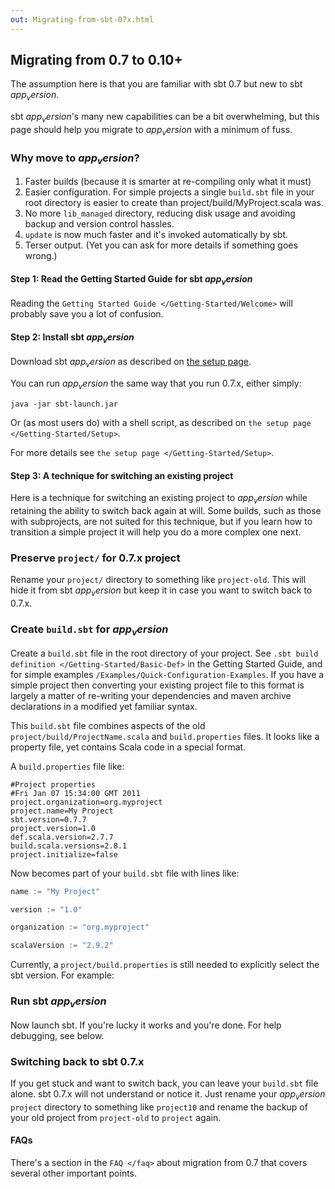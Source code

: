```yaml
---
out: Migrating-from-sbt-07x.html
---
```


  [Setup]: ../tutorial/Setup.html

Migrating from 0.7 to 0.10+
---------------------------

The assumption here is that you are familiar with sbt 0.7 but new to sbt
$app_version$.

sbt $app_version$'s many new capabilities can be a bit overwhelming, but
this page should help you migrate to $app_version$ with a minimum of fuss.

### Why move to $app_version$?

1.  Faster builds (because it is smarter at re-compiling only what it
    must)
2.  Easier configuration. For simple projects a single `build.sbt` file
    in your root directory is easier to create than
    project/build/MyProject.scala was.
3.  No more `lib_managed` directory, reducing disk usage and avoiding
    backup and version control hassles.
4.  `update` is now much faster and it's invoked automatically by sbt.
5.  Terser output. (Yet you can ask for more details if something goes
    wrong.)

#### Step 1: Read the Getting Started Guide for sbt $app_version$

Reading the `Getting Started Guide </Getting-Started/Welcome>` will
probably save you a lot of confusion.

#### Step 2: Install sbt $app_version$

Download sbt $app_version$ as described on
[the setup page][Setup].

You can run $app_version$ the same way that you run 0.7.x, either simply:

```
java -jar sbt-launch.jar
```

Or (as most users do) with a shell script, as described on
`the setup page </Getting-Started/Setup>`.

For more details see `the setup page </Getting-Started/Setup>`.

#### Step 3: A technique for switching an existing project

Here is a technique for switching an existing project to $app_version$ while
retaining the ability to switch back again at will. Some builds, such as
those with subprojects, are not suited for this technique, but if you
learn how to transition a simple project it will help you do a more
complex one next.

### Preserve `project/` for 0.7.x project

Rename your `project/` directory to something like `project-old`. This
will hide it from sbt $app_version$ but keep it in case you want to switch
back to 0.7.x.

### Create `build.sbt` for $app_version$

Create a `build.sbt` file in the root directory of your project. See
`.sbt build definition </Getting-Started/Basic-Def>` in the Getting
Started Guide, and for simple examples
`/Examples/Quick-Configuration-Examples`. If you have a simple project
then converting your existing project file to this format is largely a
matter of re-writing your dependencies and maven archive declarations in
a modified yet familiar syntax.

This `build.sbt` file combines aspects of the old
`project/build/ProjectName.scala` and `build.properties` files. It looks
like a property file, yet contains Scala code in a special format.

A `build.properties` file like:

```
#Project properties
#Fri Jan 07 15:34:00 GMT 2011
project.organization=org.myproject
project.name=My Project
sbt.version=0.7.7
project.version=1.0
def.scala.version=2.7.7
build.scala.versions=2.8.1
project.initialize=false
```

Now becomes part of your `build.sbt` file with lines like:

```scala
name := "My Project"

version := "1.0"

organization := "org.myproject"

scalaVersion := "2.9.2"
```

Currently, a `project/build.properties` is still needed to explicitly
select the sbt version. For example:

### Run sbt $app_version$

Now launch sbt. If you're lucky it works and you're done. For help
debugging, see below.

### Switching back to sbt 0.7.x

If you get stuck and want to switch back, you can leave your `build.sbt`
file alone. sbt 0.7.x will not understand or notice it. Just rename your
$app_version$ `project` directory to something like `project10` and rename
the backup of your old project from `project-old` to `project` again.

#### FAQs

There's a section in the `FAQ </faq>` about migration from 0.7 that
covers several other important points.
